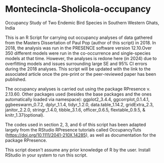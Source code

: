 # Montecincla-Sholicola-occupancy
Occupancy Study of Two Endemic Bird Species in Southern Western Ghats, India

This is an R Script for carrying out occupancy analyses of data gathered from the Masters Dissertation of Paul Pop (author of this script) in 2018. 
In 2018, the analysis was run in the PRESENCE software version 12.10.Over 350 different models were run in the co-occurrence and single-species models at that time. However, the analyses is redone here (in 2024) due to overfitting models and issues surrounding large SE and 95% CI errors during the 2018 analyses. This script will be updated with the link to the associated article once the pre-print or the peer-reviewed paper has been published.

The occupancy analyses is carried out using the package RPresence v. 2.13.60. Other packages used (besides the base packages and the ones automatically loaded via namespace): ggplot2_3.4.4, ggcorrplot_0.1.4.1, ggbeeswarm_0.7.2, dplyr_1.1.4, tidyr_1.2.0, data.table_1.14.2, gridExtra_2.3, janitor_2.2.0, stringr_1.4.0, tibble_3.1.6, officer_0.6.5, flextable_0.9.5, & knitr_1.37(optional).

The codes used in section 2, 3, and 6 of this script has been adapted largely from the RStudio RPresence tutorials called OccupancyTuts (https://doi.org/10.1111/2041-210X.14285), as well as documentation for the package RPresence.

This script doesn't assume any prior knowledge of R by the user.
Install RStudio in your system to run this script.
